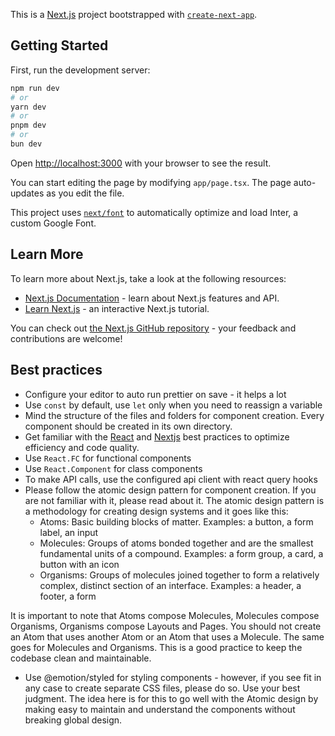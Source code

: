 This is a [Next.js](https://nextjs.org/) project bootstrapped
with [`create-next-app`](https://github.com/vercel/next.js/tree/canary/packages/create-next-app).

## Getting Started

First, run the development server:

```bash
npm run dev
# or
yarn dev
# or
pnpm dev
# or
bun dev
```

Open [http://localhost:3000](http://localhost:3000) with your browser to see the result.

You can start editing the page by modifying `app/page.tsx`. The page auto-updates as you edit the file.

This project uses [`next/font`](https://nextjs.org/docs/basic-features/font-optimization) to automatically optimize and
load Inter, a custom Google Font.

## Learn More

To learn more about Next.js, take a look at the following resources:

- [Next.js Documentation](https://nextjs.org/docs) - learn about Next.js features and API.
- [Learn Next.js](https://nextjs.org/learn) - an interactive Next.js tutorial.

You can check out [the Next.js GitHub repository](https://github.com/vercel/next.js/) - your feedback and contributions
are welcome!

## Best practices

- Configure your editor to auto run prettier on save - it helps a lot
- Use `const` by default, use `let` only when you need to reassign a variable
- Mind the structure of the files and folders for component creation. Every component should be created in its own
  directory.
- Get familiar with the [React](https://react.dev/learn/thinking-in-react) and [Nextjs](https://nextjs.org/docs) best
  practices to optimize efficiency and code quality.
- Use `React.FC` for functional components
- Use `React.Component` for class components
- To make API calls, use the configured api client with react query hooks
- Please follow the atomic design pattern for component creation. If you are not familiar with it, please read about it.
  The atomic design pattern is a methodology for creating design systems and it goes like this:
  - Atoms: Basic building blocks of matter. Examples: a button, a form label, an input
  - Molecules: Groups of atoms bonded together and are the smallest fundamental units of a compound. Examples: a form
    group, a card, a button with an icon
  - Organisms: Groups of molecules joined together to form a relatively complex, distinct section of an interface.
    Examples: a header, a footer, a form

It is important to note that Atoms compose Molecules, Molecules compose Organisms, Organisms compose Layouts and Pages.
You should not create an Atom that uses another Atom or an Atom that uses a Molecule. The same goes for Molecules and
Organisms. This is a good practice to keep the codebase clean and maintainable.

- Use @emotion/styled for styling components - however, if you see fit in any case to create separate CSS files,
  please do so. Use your best judgment. The idea here is for this to go well with the Atomic design by making easy to
  maintain and understand the components without breaking global design.
